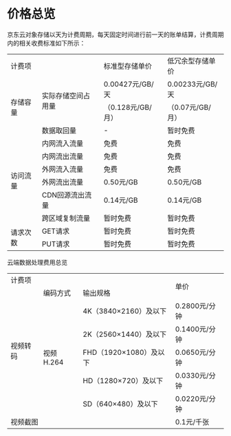 # 价格总览

京东云对象存储以天为计费周期，每天固定时间进行前一天的账单结算，计费周期内的相关收费标准如下所示：

<table>
 <tr>
  <td colspan="2">计费项</td>
  <td>标准型存储单价</td>
  <td>低冗余型存储单价</td>
 </tr>
 <tr>
  <td rowspan="3">存储容量</td>
  <td rowspan="2">实际存储空间占用量</td>
  <td>0.00427元/GB/天</td>
  <td>0.00233元/GB/天</td>
 </tr>
 <tr>
  <td>（0.128元/GB/月）</td>
  <td>（0.07元/GB/月）</td>
 </tr>
 <tr>
  <td>数据取回量</td>
  <td>-</td>
  <td>暂时免费</td>
 </tr>
 <tr>
  <td rowspan="6">访问流量</td>
  <td>内网流入流量</td>
  <td>免费</td>
  <td>免费</td>
 </tr>
 <tr>
  <td>内网流出流量</td>
  <td>免费</td>
  <td>免费</td>
 </tr>
 <tr>
  <td>外网流入流量</td>
  <td>免费</td>
  <td>免费</td>
 </tr>
 <tr>
  <td>外网流出流量</td>
  <td>0.50元/GB</td>
  <td>0.50元/GB</td>
 </tr>
 <tr>
  <td>CDN回源流出流量</td>
  <td>0.14元/GB</td>
  <td>0.14元/GB</td>
 </tr>
 <tr>
  <td>跨区域复制流量</td>
  <td>暂时免费</td>
  <td>暂时免费</td>
 </tr>
 <tr>
  <td rowspan="2">请求次数</td>
  <td>GET请求</td>
  <td>暂时免费</td>
  <td>暂时免费</td>
 </tr>
 <tr>
  <td>PUT请求</td>
  <td>暂时免费</td>
  <td>暂时免费</td>
 </tr>
</table>

云端数据处理费用总览
<table>
 <tr>
  <td colspan="3">计费项</td>
  <td rowspan="2">单价</td>
 </tr>
 <tr>
  <td rowspan="6">视频转码</td>
  <td>编码方式</td>
  <td>输出规格</td>  
 </tr>
 <tr>
  <td rowspan="5">视频H.264</td>
  <td>4K（3840×2160）及以下</td>
  <td>0.2800元/分钟</td>
 </tr>
 <tr>
  <td>2K（2560×1440）及以下</td>
  <td>0.1400元/分钟</td>
 </tr>
 <tr>
  <td>FHD（1920×1080）及以下</td>
  <td>0.0650元/分钟</td>
 </tr>
 <tr>
  <td>HD（1280×720）及以下</td>
  <td>0.0330元/分钟</td>
 <tr>
  <td>SD（640×480）及以下</td>
  <td>0.0220元/分钟</td>
 </tr>
 <tr>
  <td colspan="3">视频截图</td>
  <td>0.1元/千张</td>
 </tr>
<table>
